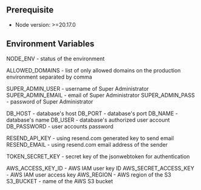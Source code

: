 ## Prerequisite

- Node version: >=20.17.0

## Environment Variables

NODE_ENV - status of the environment

ALLOWED_DOMAINS - list of only allowed domains on the production environment separated by comma

SUPER_ADMIN_USER - username of Super Administrator
SUPER_ADMIN_EMAIL - email of Super Administrator
SUPER_ADMIN_PASS - password of Super Administrator

DB_HOST - database's host
DB_PORT - database's port
DB_NAME - database's name
DB_USER - database's authorized user account
DB_PASSWORD - user accounts password

RESEND_API_KEY - using resend.com generated key to send email
RESEND_EMAIL - using resend.com email address of the sender

TOKEN_SECRET_KEY - secret key of the jsonwebtoken for authentication

AWS_ACCESS_KEY_ID - AWS IAM user key ID
AWS_SECRET_ACCESS_KEY - AWS IAM user access key
AWS_REGION - AWS region of the S3
S3_BUCKET - name of the AWS S3 bucket
